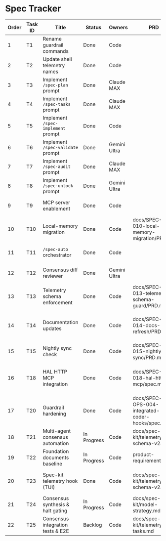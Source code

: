 # Spec Tracker

| Order | Task ID | Title | Status | Owners | PRD | Branch | PR | Last Validation | Evidence | Notes |
| --- | --- | --- | --- | --- | --- | --- | --- | --- | --- | --- |
| 1 | T1 | Rename guardrail commands | Done | Code |  |  |  |  |  | Completed during initial rollout |
| 2 | T2 | Update shell telemetry names | Done | Code |  |  |  | 2025-09-26 | docs/SPEC-OPS-004-integrated-coder-hooks/evidence/commands/20250926-024834Z-code-mcp-list.json | Renamed guardrail command to `/spec-ops-audit`, updated telemetry prefix + tests |
| 3 | T3 | Implement `/spec-plan` prompt | Done | Claude MAX |  |  |  |  |  |  |
| 4 | T4 | Implement `/spec-tasks` prompt | Done | Claude MAX |  |  |  |  |  |  |
| 5 | T5 | Implement `/spec-implement` prompt | Done | Code |  |  |  |  |  |  |
| 6 | T6 | Implement `/spec-validate` prompt | Done | Gemini Ultra |  |  |  |  |  |  |
| 7 | T7 | Implement `/spec-audit` prompt | Done | Claude MAX |  |  |  |  |  |  |
| 8 | T8 | Implement `/spec-unlock` prompt | Done | Gemini Ultra |  |  |  |  |  |  |
| 9 | T9 | MCP server enablement | Done | Code |  |  |  | 2025-09-26 | docs/SPEC-OPS-004-integrated-coder-hooks/evidence/commands/20250926-231931Z-code-mcp-list.json | Added default MCP configs (repo_search/doc_index/shell_lite/git_status/uniprof/hal) and CLI documentation. |
| 10 | T10 | Local-memory migration | Done | Code | docs/SPEC-KIT-010-local-memory-migration/PRD.md | feat/spec-auto-telemetry |  | 2025-09-28 | docs/SPEC-OPS-004-integrated-coder-hooks/evidence/commands/SPEC-KIT-010/migration_apply_20250928T1800Z.json | Dry-run/apply evidence captured; runbook committed; `cargo test -p codex-tui spec_auto` |
| 11 | T11 | `/spec-auto` orchestrator | Done | Code |  | feat/spec-auto-telemetry |  | 2025-09-26 | docs/SPEC-OPS-004-integrated-coder-hooks/evidence/commands/20250926-025004Z-codex-mcp-client-git-status.json | Wired MCP evidence lookup; `cargo test -p codex-tui spec_auto` |
| 12 | T12 | Consensus diff reviewer | Done | Gemini Ultra |  |  |  | 2025-09-27 | docs/SPEC-OPS-004-integrated-coder-hooks/evidence/consensus | `/spec-auto` halts on degraded verdicts; prompts emit model metadata; integration tests cover happy/degraded consensus. |
| 13 | T13 | Telemetry schema enforcement | Done | Code | docs/SPEC-KIT-013-telemetry-schema-guard/PRD.md | feat/spec-auto-telemetry |  | 2025-09-27 | docs/SPEC-OPS-004-integrated-coder-hooks/evidence/commands/SPEC-KIT-013/spec-plan_2025-09-27T18:35:18Z-748128599.json | Schema validators + unit tests landed; `cargo test -p codex-tui spec_auto` |
| 14 | T14 | Documentation updates | Done | Code | docs/SPEC-KIT-014-docs-refresh/PRD.md | feat/spec-auto-telemetry |  | 2025-09-29 | docs/SPEC-KIT-014-docs-refresh/spec.md | 2025-09-29: Slash-commands/AGENTS/getting-started/RESTART refreshed with telemetry + HAL workflow; `scripts/doc-structure-validate.sh --mode=templates`, `python3 scripts/spec-kit/lint_tasks.py` |
| 15 | T15 | Nightly sync check | Done | Code | docs/SPEC-KIT-015-nightly-sync/PRD.md | feat/spec-auto-telemetry |  | 2025-09-27 | docs/SPEC-OPS-004-integrated-coder-hooks/evidence/commands/SPEC-KIT-015/nightly_sync_detect_20250927T215031Z.log | Drift detector script implemented; sample run captures missing-memory report |
| 16 | T18 | HAL HTTP MCP integration | Done | Code | docs/SPEC-KIT-018-hal-http-mcp/spec.md | feat/spec-auto-telemetry |  | 2025-09-29 | docs/SPEC-OPS-004-integrated-coder-hooks/evidence/commands/SPEC-KIT-018/spec-validate_2025-09-29T16:34:21Z-229132461.json | 2025-09-29: HAL MCP config/profile + docs shipped; guardrail telemetry references degraded (`spec-validate_2025-09-29T16:25:38Z-2828521850.json`) and healthy (`spec-validate_2025-09-29T16:34:21Z-229132461.json`) runs |
| 17 | T20 | Guardrail hardening | Done | Code | docs/SPEC-OPS-004-integrated-coder-hooks/spec.md | feat/spec-auto-telemetry |  | 2025-09-29 | docs/SPEC-OPS-004-integrated-coder-hooks/evidence/commands/SPEC-KIT-018/spec-plan_2025-09-29T16:23:24Z-2625014190.json | 2025-09-29: Baseline/HAL enforcement live; coordination logged in notes/guardrail-hardening.md; CI opt-in deferred |
| 18 | T21 | Multi-agent consensus automation | In Progress | Code | docs/spec-kit/telemetry-schema-v2.md | feat/spec-auto-telemetry |  | 2025-10-04 | docs/spec-kit/telemetry-tasks.md | Consensus runner prompts ready; TUI instrumentation underway to capture agent outputs + synthesis evidence (SPEC_KIT_TELEMETRY_ENABLED) |
| 19 | T22 | Foundation documents baseline | In Progress | Code | product-requirements.md | feat/spec-auto-telemetry |  | 2025-10-02 | product-requirements.md | Draft product-requirements.md & PLANNING.md added 2025-10-02; needs peer review + prompt linkage |
| 20 | T23 | Spec-kit telemetry hook (TUI) | Done | Code | docs/spec-kit/telemetry-schema-v2.md | feat/spec-auto-telemetry |  | 2025-10-04 | docs/SPEC-OPS-004-integrated-coder-hooks/evidence/consensus | 2025-10-04: ChatWidget persists per-agent JSON, telemetry.jsonl, and synthesis.json when SPEC_KIT_TELEMETRY_ENABLED=1 (see SPEC-KIT-DEMO captures). |
| 21 | T24 | Consensus synthesis & halt gating | In Progress | Code | docs/spec-kit/model-strategy.md | feat/spec-auto-telemetry |  | 2025-10-04 |  | ChatWidget now ingests synthesis artifacts and pauses /spec-auto on degraded/conflict consensus; awaiting full TUI validation. |
| 22 | T25 | Consensus integration tests & E2E | Backlog | Code | docs/spec-kit/telemetry-tasks.md | feat/spec-auto-telemetry |  |  |  | Add TUI integration tests for consensus (happy/conflict/missing) + run end-to-end SPEC validation |
